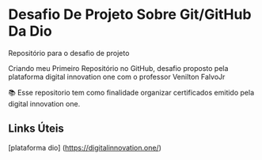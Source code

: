 # Desafio De Projeto Sobre Git/GitHub Da Dio
Repositório para o desafio de projeto 


Criando meu Primeiro Repositório no GitHub, desafio proposto pela plataforma digital innovation one com o professor Venilton FalvoJr



📚 Esse repositorio tem como finalidade organizar certificados emitido pela digital innovation one.


## Links Úteis 
[plataforma dio] (https://digitalinnovation.one/)

